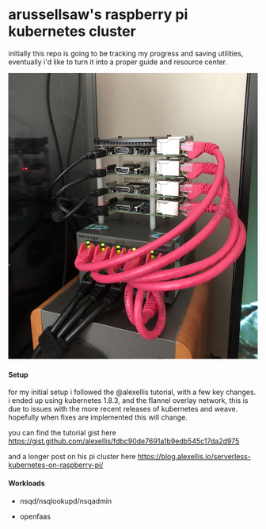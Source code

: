 # arussellsaw's raspberry pi kubernetes cluster

initially this repo is going to be tracking my progress and saving utilities, eventually i'd like to turn it into a proper guide and resource center.

![a stack of pis connected to a router](images/cluster.png)

#### Setup

for my initial setup i followed the @alexellis tutorial, with a few key changes. i ended up using kubernetes 1.8.3, and the flannel overlay network, this is due to issues with the more recent releases of kubernetes and weave. hopefully when fixes are implemented this will change.

you can find the tutorial gist here https://gist.github.com/alexellis/fdbc90de7691a1b9edb545c17da2d975

and a longer post on his pi cluster here https://blog.alexellis.io/serverless-kubernetes-on-raspberry-pi/

#### Workloads

* nsqd/nsqlookupd/nsqadmin

* openfaas

